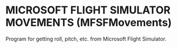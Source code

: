 # MICROSOFT FLIGHT SIMULATOR MOVEMENTS (MFSFMovements)

Program for getting roll, pitch, etc. from Microsoft Flight Simulator.
